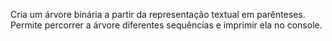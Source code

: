 Cria um árvore binária a partir da representação textual em parênteses.
Permite percorrer a árvore diferentes sequências e imprimir ela no console.
